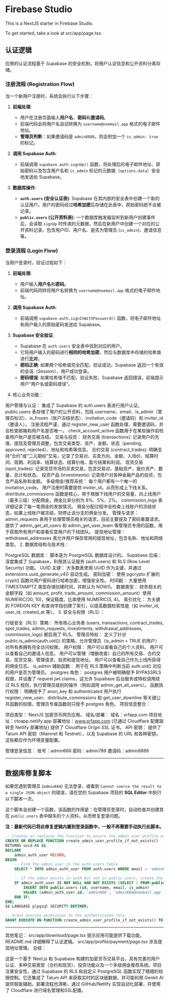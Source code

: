 # Firebase Studio

This is a NextJS starter in Firebase Studio.

To get started, take a look at src/app/page.tsx.

## 认证逻辑

应用的认证流程基于 Supabase 的安全机制，将用户认证信息和公开资料分离存储。

### 注册流程 (Registration Flow)

当一个新用户注册时，系统会执行以下步骤：

1.  **前端处理**:
    *   用户在注册页面输入**用户名**、**密码**和**邀请码**。
    *   前端代码会将用户名自动转换为 `username@noemail.app` 格式的电子邮件地址。
    *   **管理员判断**：如果邀请码是 `admin8888`，则会附加一个 `is_admin: true` 的标记。

2.  **调用 Supabase Auth**:
    *   前端调用 `supabase.auth.signUp()` 函数，将处理后的电子邮件地址、原始密码以及包含用户名和 `is_admin` 标记的元数据（`options.data`）安全地发送给 Supabase。

3.  **数据库操作**:
    *   **`auth.users` (安全认证表)**: Supabase 在其内部的安全表中创建一个新的认证用户。用户的密码经过**哈希加密**后存储在此表中，原始密码绝不会被记录。
    *   **`public.users` (公开资料表)**: 一个数据库触发器监听到新用户创建事件后，会读取 `signUp` 时传递的元数据，然后在新用户中创建一个对应的公开资料记录，包含用户ID、用户名、是否为管理员 (`is_admin`)、邀请信息等。

### 登录流程 (Login Flow)

当用户登录时，验证过程如下：

1.  **前端处理**:
    *   用户输入**用户名**和**密码**。
    *   前端代码同样将用户名转换为 `username@noemail.app` 格式的电子邮件地址。

2.  **调用 Supabase Auth**:
    *   前端调用 `supabase.auth.signInWithPassword()` 函数，将电子邮件地址和用户输入的原始密码发送给 Supabase。

3.  **Supabase 安全验证**:
    *   Supabase 在 `auth.users` 安全表中找到对应的用户。
    *   它将用户输入的密码进行**相同的哈希加密**，然后与数据库中存储的哈希值进行**比对**。
    *   **密码正确**: 如果两个哈希值完全匹配，验证成功，Supabase 返回一个有效的会话（Session），用户成功登录。
    *   **密码错误**: 如果哈希值不匹配，验证失败，Supabase 返回错误，前端提示用户“用户名或密码错误”。

1. 核心业务功能：

用户管理与认证：
集成了 Supabase 的 auth.users 表进行用户认证。
public.users 表存储了用户的公开资料，包括 username、email、is_admin（管理员标识）、is_frozen（账户冻结状态）、invitation_code（邀请码）和 inviter_id（邀请人）。
注册流程严谨，通过 register_new_user 函数处理，需要邀请码，并会检查邮箱和用户名是否唯一。
check_account_active 函数用于在某些操作前检查用户账户是否被冻结。
交易与投资：
财务交易 (transactions): 记录用户的充值、提现及管理员调整，包含交易类型、资产、金额、状态（pending, approved, rejected）、地址和哈希等信息。
合约交易 (contract_trades): 明确支持“合约”或“二元期权”交易，记录了交易对、买卖方向、金额、入场价、结算时间、周期、利润率、结算状态、结算价格、盈亏结果和利润。
现货交易 (spot_trades): 记录现货市场的买卖交易，包含交易对、基础资产、报价资产、数量、总计和状态。
投资产品 (investments): 记录用户对各种金融产品的投资，包含产品名称和金额。
多级佣金/推荐系统：
每个用户都有一个唯一的 invitation_code。
用户注册时需要提供 inviter_id，从而形成上下线关系。
distribute_commissions 函数是核心，用于根据下线用户的交易量，向上线用户（最多三级）分配佣金，佣金比率分别为 8%、5%、2%。
commission_logs 表详细记录了每一笔佣金的发放情况。
佣金分配过程中会检查上线账户的冻结状态，如果上线账户被冻结，则停止该分支的佣金分发。
管理与请求：
admin_requests 表用于处理管理员相关的请求，目前主要提及了密码重置请求。
提供了 admin_get_all_users 和 admin_get_user_team 等管理员专用的函数，用于获取所有用户和查看任意用户的下线团队。
提现地址管理：
withdrawal_addresses 表允许用户保存常用的提现地址，包含名称、地址和网络类型。
2. 数据库结构与技术栈：

PostgreSQL 数据库： 脚本是为 PostgreSQL 数据库设计的。
Supabase 后端： 深度集成了 Supabase，利用其认证服务 (auth.users) 和 RLS (Row Level Security) 功能。
UUID 主键： 大多数表使用 UUID 作为主键，并通过 extensions.uuid_generate_v4() 自动生成。
密码加密： 使用 pgcrypto 扩展的 crypt() 函数对用户密码进行哈希加密，增强安全性。
时间戳： 大量使用 TIMESTAMPTZ 类型存储创建时间，并默认为 NOW()。
数据类型： 财务相关的金额字段（如 amount, profit, trade_amount, commission_amount）使用 NUMERIC(30, 10)，保证精度。比率使用 NUMERIC(5, 4)。
索引优化： 为关键的 FOREIGN KEY 和查询字段创建了索引，以提高数据检索性能（如 inviter_id, user_id, created_at 等）。
3. 安全与权限（RLS）：

行级安全（RLS）策略：
所有核心业务表 (users, transactions, contract_trades, spot_trades, admin_requests, investments, withdrawal_addresses, commission_logs) 都启用了 RLS。
管理员特权： 定义了针对 public.is_admin(auth.uid()) 的策略，允许管理员（is_admin = TRUE 的用户）对所有表拥有完全访问权限。
用户权限：
用户可以查看自己的个人资料。
用户可以查看自己的邀请人信息。
用户可以管理（增删改查）自己的所有交易、合约交易、现货交易、管理请求、投资和提现地址。
用户可以查看自己作为上线所获得的佣金日志。
is_admin 辅助函数： 用于在 RLS 策略中判断当前 auth.uid() 对应的用户是否为管理员。
postgres 角色： postgres 用户被明确赋予 BYPASSRLS 权限，并设置了 request.jwt.claims，这允许 Supabase 后台服务或特权调用绕过 RLS 规则，执行管理员级别的操作（例如调用 admin_get_all_users）。
函数执行权限： 明确授予了 anon_key 和 authenticated 用户执行 register_new_user、distribute_commissions 和 get_user_downline 等关键公共函数的权限。管理员专属函数则只授予 postgres 角色。
项目信息整合：

项目类型： NextJS 加密货币网页应用。
域名/部署：
域名：srfapp.com
项目地址：ctoapp.netlify.app
部署地址：www.srfapp.com (已通过 Cloudflare 配置跳转至 Netlify 部署地址)
提供了 Cloudflare Origin SSL 证书。
API 密钥： 提供了 Tatum API 密钥（Mainnet 和 Testnet），以及 Supabase 的 URL 和各种密钥，这些都应作为环境变量配置。

管理登录信息：
账号：admin666
密码：admin789
邀请码：admin8888

---
## 数据库修复脚本

如果您遇到管理员 (`admin666`) 无法登录，或看到 `Cannot coerce the result to a single JSON object` 的错误，请在您的 Supabase 项目的 **SQL Editor** 中执行以下脚本一次。

这个脚本会创建一个函数，该函数的作用是：在管理员登录时，自动检查并创建其在 `public.users` 表中缺失的个人资料，从而修复登录问题。

**注：最新代码已将此修复逻辑内置到登录函数中，一般不再需要手动执行此脚本。**

```sql
-- Creates or replaces the function to ensure the admin user profile exists.
CREATE OR REPLACE FUNCTION create_admin_user_profile_if_not_exists()
RETURNS void AS $$
DECLARE
    admin_auth_user RECORD;
BEGIN
    -- Find the admin user in the auth.users table
    SELECT * INTO admin_auth_user FROM auth.users WHERE email = 'admin666@noemail.app' LIMIT 1;

    -- If the admin exists in auth but not in public.users, create the profile
    IF admin_auth_user IS NOT NULL AND NOT EXISTS (SELECT 1 FROM public.users WHERE id = admin_auth_user.id) THEN
        INSERT INTO public.users (id, username, email, is_admin)
        VALUES (admin_auth_user.id, 'admin666', 'admin666@noemail.app', TRUE);
    END IF;
END;
$$ LANGUAGE plpgsql SECURITY DEFINER;

-- Grant execute permission to the authenticated role
GRANT EXECUTE ON FUNCTION create_admin_user_profile_if_not_exists() TO authenticated;
```

---

其他笔记：
src/app/download/page.tsx 提示应用可能提供下载功能。
README.md 详细解释了认证逻辑。
src/app/profile/payment/page.tsx 涉及提现地址管理。
总结：

这是一个基于 Next.js 和 Supabase 构建的加密货币交易平台，具有完善的用户认证、多种交易类型（合约和现货）、投资功能以及一个多级佣金推荐系统。项目注重安全性，通过 Supabase 的 RLS 和自定义 PostgreSQL 函数实现了精细的权限控制。它还集成了 Tatum API 来获取实时的区块链数据，并可能利用 Genkit AI 提供智能辅助。部署流程也清晰，通过 GitHub/Netlify 实现自动化部署，并使用了 Cloudflare 进行域名管理和SSL配置。
